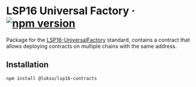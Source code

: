 # LSP16 Universal Factory &middot; [![npm version](https://img.shields.io/npm/v/@lukso/lsp16-contracts.svg?style=flat)](https://www.npmjs.com/package/@lukso/lsp16-contracts)

Package for the [LSP16-UniversalFactory](https://github.com/lukso-network/LIPs/blob/main/LSPs/LSP-16-UniversalFactory.md) standard, contains a contract that allows deploying contracts on multiple chains with the same address.

## Installation

```bash
npm install @lukso/lsp16-contracts
```
